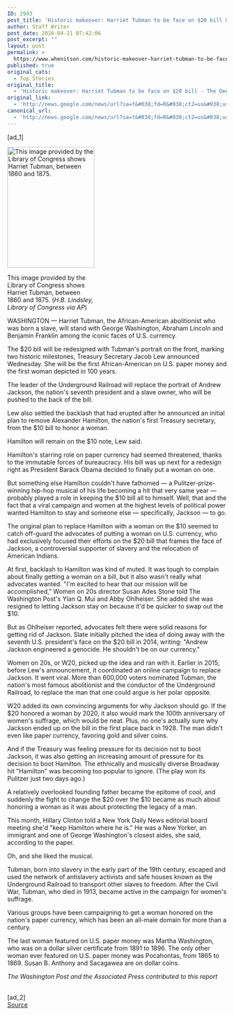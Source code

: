```yaml
---
ID: 2943
post_title: 'Historic makeover: Harriet Tubman to be face on $20 bill &#8211; The Denver Post'
author: Staff Writer
post_date: 2016-04-21 07:42:06
post_excerpt: ""
layout: post
permalink: >
  https://www.whenitson.com/historic-makeover-harriet-tubman-to-be-face-on-20-bill-the-denver-post/
published: true
original_cats:
  - Top Stories
original_title:
  - 'Historic makeover: Harriet Tubman to be face on $20 bill - The Denver Post'
original_link:
  - 'http://news.google.com/news/url?sa=t&#038;fd=R&#038;ct2=us&#038;usg=AFQjCNHdSGyUhXmS6f4EnB50GnipmyNyXw&#038;clid=c3a7d30bb8a4878e06b80cf16b898331&#038;cid=52779091118609&#038;ei=TYQYV_CEDoKPhAHM6pToAQ&#038;url=http://www.denverpost.com/nationworld/ci_29793919/historic-makeover-harriet-tubman-be-face-20-bill'
canonical_url:
  - 'http://news.google.com/news/url?sa=t&#038;fd=R&#038;ct2=us&#038;usg=AFQjCNHdSGyUhXmS6f4EnB50GnipmyNyXw&#038;clid=c3a7d30bb8a4878e06b80cf16b898331&#038;cid=52779091118609&#038;ei=TYQYV_CEDoKPhAHM6pToAQ&#038;url=http://www.denverpost.com/nationworld/ci_29793919/historic-makeover-harriet-tubman-be-face-20-bill'
---
```

 [ad_1]
<br><div id="articleBody" readability="179"><div class="articleViewerGroup" id="articleViewerGroup" style="border:0px;width:200px;"><span class="articleEmbeddedViewerBox"/><span fd-type="start" fd-id="default"/><div class="articlePosition1" style="width:200px;" readability="32.5"><div class="articleImageBox" style="width:200px" readability="35"><span class="articleImage"><a href="http://www.denverpost.com/portlet/article/html/imageDisplay.jsp?contentItemRelationshipId=7499026" target="_new"><img src="http://www.whenitson.com/wp-content/uploads/2016/04/Historic-makeover-Harriet-Tubman-to-be-face-on-20-bill-The-Denver-Post.jpg" width="200" height="278" title="This image provided by the Library of Congress shows Harriet Tubman, between 1860 and 1875." alt="This image provided by the Library of Congress shows Harriet Tubman, between 1860 and 1875." border="0"/></a></span><p>This image provided by the Library of Congress shows Harriet Tubman, between 1860 and 1875. (<i>H.B. Lindsley, Library of Congress via AP</i>)</p></div></div><span fd-type="end" fd-id="default"/></div><span fd-type="start" fd-id="default"/><p>WASHINGTON —  Harriet Tubman, the African-American abolitionist who was born a slave, will stand with George Washington, Abraham Lincoln and Benjamin Franklin among the iconic faces of U.S. currency.</p><p>The $20 bill will be redesigned with Tubman's portrait on the front, marking two historic milestones, Treasury Secretary Jacob Lew announced Wednesday. She will be the first African-American on U.S. paper money and the first woman depicted in 100 years.</p><p>The leader of the Underground Railroad will replace the portrait of Andrew Jackson, the nation's seventh president and a slave owner, who will be pushed to the back of the bill.</p><p>Lew also settled the backlash that had erupted after he announced an initial plan to remove Alexander Hamilton, the nation's first Treasury secretary, from the $10 bill to honor a woman.</p><p>Hamilton will remain on the $10 note, Lew said.</p><p> Hamilton's starring role on paper currency had seemed threatened, thanks to the immutable forces of bureaucracy. His bill was up next for a redesign right as President Barack Obama decided to finally put a woman on one.</p><p>But something else Hamilton couldn't have fathomed  — a Pulitzer-prize-winning hip-hop musical of his life becoming a hit that very same year  —  probably played a role in keeping the $10 bill all to himself. Well, that and the fact that a viral campaign and women at the highest levels of political power wanted Hamilton to stay and someone else  — specifically, Jackson  — to go.</p><p>The original plan to replace Hamilton with a woman on the $10 seemed to catch off-guard the advocates of putting a woman on U.S. currency, who had exclusively focused their efforts on the $20 bill that frames the face of Jackson, a controversial supporter of slavery and the relocation of American Indians.</p><p>At first, backlash to Hamilton was kind of muted. It was tough to complain about finally getting a woman on a  bill, but it also wasn't really what advocates wanted. "I'm excited to hear that our mission will be accomplished," Women on 20s director Susan Ades Stone told The Washington Post's Ylan Q. Mui and Abby Ohlheiser. She added she was resigned to letting Jackson stay on because it'd be quicker to swap out the $10.</p><p>But as Ohlheiser reported, advocates felt there were solid reasons for getting rid of Jackson. Slate initially pitched the idea of doing away with the seventh U.S. president's face on the $20 bill in 2014, writing: "Andrew Jackson engineered a genocide. He shouldn't be on our currency."</p><p>Women on 20s, or  W20,  picked up the idea and ran with it. Earlier in 2015, before Lew's announcement, it coordinated an online campaign to replace Jackson. It went viral. More than 600,000 voters nominated Tubman, the nation's most famous abolitionist and the conductor of the Underground Railroad, to replace the man that one could argue is her polar opposite.</p><p>W20 added its own convincing arguments for why Jackson should go. If the $20 honored a woman by 2020, it also would mark the 100th anniversary of women's suffrage, which would be neat. Plus, no one's actually sure why Jackson ended up on the bill in the first place back in 1928. The man didn't even like paper currency,  favoring gold and silver coins.</p><p>And if the Treasury was feeling pressure for its decision not to boot Jackson, it was also getting an increasing amount of pressure for its decision to boot Hamilton. The ethnically and musically diverse Broadway hit "Hamilton" was becoming too popular to ignore. (The play won its Pulitzer just two days ago.)</p><p>A relatively overlooked founding father became the epitome of cool, and suddenly the fight to change the $20 over the $10 became as much about honoring a woman as it was about protecting the legacy of a man.</p><p>This month, Hillary Clinton told a New York Daily News editorial board meeting she'd "keep Hamilton where he is." He was a New Yorker, an immigrant and one of George Washington's closest aides, she said, according to the paper. </p><p>Oh, and  she liked the musical.</p><p>Tubman,  born into slavery in the early part of the 19th century, escaped and used the network of antislavery activists and safe houses known as the Underground Railroad to transport other slaves to freedom. After the Civil War, Tubman, who died in 1913, became active in the campaign for women's suffrage.</p><p>Various groups have been campaigning to get a woman honored on the nation's paper currency, which has been an all-male domain for more than a century.</p><p>The last woman featured on U.S. paper money was Martha Washington, who was on a dollar silver certificate from 1891 to 1896. The only other woman ever featured on U.S. paper money was Pocahontas, from 1865 to 1869. Susan B. Anthony and Sacagawea are on dollar coins. </p><p><i>The Washington Post and the Associated Press contributed to this report</i></p><span fd-type="end" fd-id="default"/></div>
<br>[ad_2]
<br><a href="http://news.google.com/news/url?sa=t&#038;fd=R&#038;ct2=us&#038;usg=AFQjCNHdSGyUhXmS6f4EnB50GnipmyNyXw&#038;clid=c3a7d30bb8a4878e06b80cf16b898331&#038;cid=52779091118609&#038;ei=TYQYV_CEDoKPhAHM6pToAQ&#038;url=http://www.denverpost.com/nationworld/ci_29793919/historic-makeover-harriet-tubman-be-face-20-bill">Source </a>